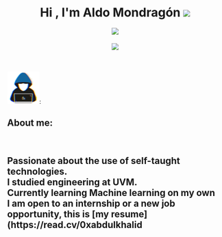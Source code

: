 <h1 align="center"><b>Hi , I'm Aldo Mondragón </b><img src="https://media.giphy.com/media/hvRJCLFzcasrR4ia7z/giphy.gif" width="35"></h1>
<!--  -->
<p align="center">
<img src="https://user-images.githubusercontent.com/73097560/115834477-dbab4500-a447-11eb-908a-139a6edaec5c.gif"><br><br>
<a href="https://github.com/DenverCoder1/readme-typing-svg"><img src="https://readme-typing-svg.herokuapp.com?font=Time+New+Roman&color=cyan&size=25&center=true&vCenter=true&width=600&height=100&lines=Ing.+En+Tecnologias+y+Sistemas,;Programmer+Student,;Active+learner,;Always+learning+new+things."></a>
</p>
<br>

<br>
<picture><img src = "https://github.com/0xAbdulKhalid/0xAbdulKhalid/raw/main/assets/mdImages/about_me.gif" width = 75px></picture>:
<h2 align="left"><b>About me: </b> </h2>
<br>
<h2 align="left">
Passionate about the use of self-taught technologies. <br>
I studied engineering at UVM. <br>
Currently learning Machine learning on my own <br>
I am open to an internship or a new job opportunity, this is [my resume](https://read.cv/0xabdulkhalid <br>
 </h2>


  <!--
**Rodrigo1222/Rodrigo1222** is a ✨ _special_ ✨ repository because its `README.md` (this file) appears on your GitHub profile.

Here are some ideas to get you started:

- 🔭 I’m currently working on ...
- 🌱 I’m currently learning ...
- 👯 I’m looking to collaborate on ...
- 🤔 I’m looking for help with ...
- 💬 Ask me about ...
- 📫 How to reach me: ...
- 😄 Pronouns: ...
- ⚡ Fun fact: ...
-->
